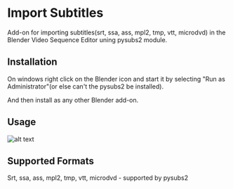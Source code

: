 # Import Subtitles
Add-on for importing subtitles(srt, ssa, ass, mpl2, tmp, vtt, microdvd) in the Blender Video Sequence Editor uning pysubs2 module.

## Installation
On windows right click on the Blender icon and start it by selecting "Run as Administrator"(or else can't the pysubs2 be installed).

And then install as any other Blender add-on.

## Usage
![alt text](https://pasteall.org/media/6/7/677b994d8bbc75a475d86db7697afb0f.gif)

## Supported Formats
Srt, ssa, ass, mpl2, tmp, vtt, microdvd - supported by pysubs2
